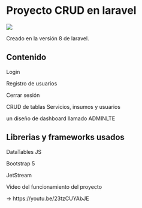 <h1> Proyecto CRUD en laravel </h1>
<img src="https://i.pinimg.com/originals/e7/2b/f7/e72bf79ae4bf74925fdad1d4427e4a45.jpg">

Creado en la versión 8 de laravel. 

<h2> Contenido </h2>
<p> Login </p>
<p> Registro de usuarios </p>
<p> Cerrar sesión </p>
<p> CRUD de tablas Servicios, insumos y usuarios </p>
<p> un diseño de dashboard llamado ADMINLTE </p>


<h2> Librerias y frameworks usados </h2>
<p> DataTables JS </p>
<p> Bootstrap 5 </p>
<p> JetStream </p>

<p>Video del funcionamiento del proyecto
<p> -> https://youtu.be/23tzCUYAbJE